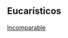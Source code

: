 ## Eucarísticos
[Incomparable](https://github.com/renovacion-sjb/musica/blob/master/incomparable.md)
